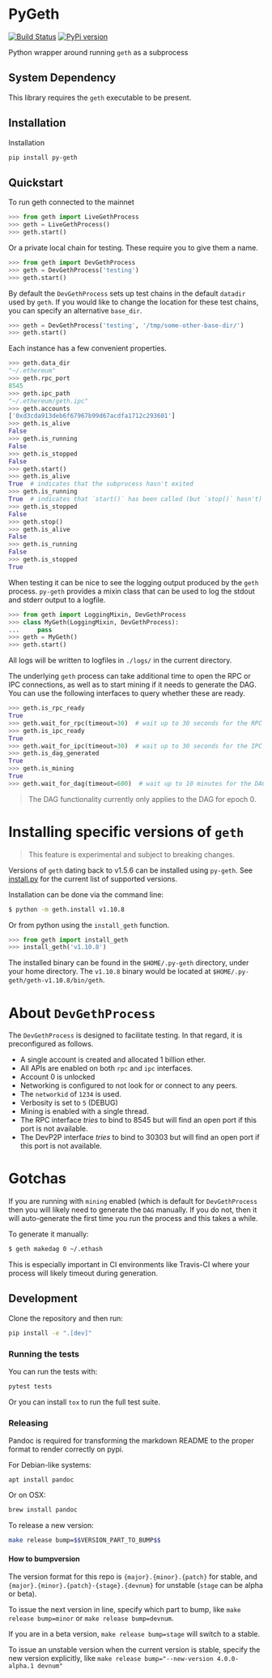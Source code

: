 # PyGeth

[![Build Status](https://travis-ci.org/ethereum/py-geth.png)](https://travis-ci.org/ethereum/py-geth)
[![PyPi version](https://img.shields.io/pypi/v/py-geth.svg)](https://pypi.python.org/pypi/py-geth)


Python wrapper around running `geth` as a subprocess


## System Dependency

This library requires the `geth` executable to be present.


## Installation

Installation

```bash
pip install py-geth
```

## Quickstart


To run geth connected to the mainnet


```python
>>> from geth import LiveGethProcess
>>> geth = LiveGethProcess()
>>> geth.start()
```

Or a private local chain for testing.  These require you to give them a name.

```python
>>> from geth import DevGethProcess
>>> geth = DevGethProcess('testing')
>>> geth.start()
```

By default the `DevGethProcess` sets up test chains in the default `datadir`
used by `geth`.  If you would like to change the location for these test
chains, you can specify an alternative `base_dir`.

```python
>>> geth = DevGethProcess('testing', '/tmp/some-other-base-dir/')
>>> geth.start()
```


Each instance has a few convenient properties.

```python
>>> geth.data_dir
"~/.ethereum"
>>> geth.rpc_port
8545
>>> geth.ipc_path
"~/.ethereum/geth.ipc"
>>> geth.accounts
['0xd3cda913deb6f67967b99d67acdfa1712c293601']
>>> geth.is_alive
False
>>> geth.is_running
False
>>> geth.is_stopped
False
>>> geth.start()
>>> geth.is_alive
True  # indicates that the subprocess hasn't exited
>>> geth.is_running
True  # indicates that `start()` has been called (but `stop()` hasn't)
>>> geth.is_stopped
False
>>> geth.stop()
>>> geth.is_alive
False
>>> geth.is_running
False
>>> geth.is_stopped
True
```

When testing it can be nice to see the logging output produced by the `geth`
process.  `py-geth` provides a mixin class that can be used to log the stdout
and stderr output to a logfile.

```python
>>> from geth import LoggingMixin, DevGethProcess
>>> class MyGeth(LoggingMixin, DevGethProcess):
...     pass
>>> geth = MyGeth()
>>> geth.start()
```

All logs will be written to logfiles in `./logs/` in the current directory.

The underlying `geth` process can take additional time to open the RPC or IPC
connections, as well as to start mining if it needs to generate the DAG.  You
can use the following interfaces to query whether these are ready.

```python
>>> geth.is_rpc_ready
True
>>> geth.wait_for_rpc(timeout=30)  # wait up to 30 seconds for the RPC connection to open
>>> geth.is_ipc_ready
True
>>> geth.wait_for_ipc(timeout=30)  # wait up to 30 seconds for the IPC socket to open
>>> geth.is_dag_generated
True
>>> geth.is_mining
True
>>> geth.wait_for_dag(timeout=600)  # wait up to 10 minutes for the DAG to generate.
```

> The DAG functionality currently only applies to the DAG for epoch 0.


# Installing specific versions of `geth`

> This feature is experimental and subject to breaking changes.

Versions of `geth` dating back to v1.5.6 can be installed using `py-geth`.
See [install.py](https://github.com/ethereum/py-geth/blob/master/geth/install.py) for
the current list of supported versions.

Installation can be done via the command line:

```bash
$ python -m geth.install v1.10.8
```

Or from python using the `install_geth` function.

```python
>>> from geth import install_geth
>>> install_geth('v1.10.8')
```

The installed binary can be found in the `$HOME/.py-geth` directory, under your
home directory.  The `v1.10.8` binary would be located at
`$HOME/.py-geth/geth-v1.10.8/bin/geth`.


# About `DevGethProcess`

The `DevGethProcess` is designed to facilitate testing.  In that regard, it is
preconfigured as follows.

* A single account is created and allocated 1 billion ether.
* All APIs are enabled on both `rpc` and `ipc` interfaces.
* Account 0 is unlocked
* Networking is configured to not look for or connect to any peers.
* The `networkid` of `1234` is used.
* Verbosity is set to `5` (DEBUG)
* Mining is enabled with a single thread.
* The RPC interface *tries* to bind to 8545 but will find an open port if this
  port is not available.
* The DevP2P interface *tries* to bind to 30303 but will find an open port if this
  port is not available.


# Gotchas

If you are running with `mining` enabled (which is default for `DevGethProcess`
then you will likely need to generate the `DAG` manually.  If you do not, then
it will auto-generate the first time you run the process and this takes a
while.

To generate it manually:

```sh
$ geth makedag 0 ~/.ethash
```

This is especially important in CI environments like Travis-CI where your
process will likely timeout during generation.


## Development

Clone the repository and then run:

```sh
pip install -e ".[dev]"
```


### Running the tests

You can run the tests with:

```sh
pytest tests
```

Or you can install `tox` to run the full test suite.


### Releasing

Pandoc is required for transforming the markdown README to the proper format to
render correctly on pypi.

For Debian-like systems:

```
apt install pandoc
```

Or on OSX:

```sh
brew install pandoc
```

To release a new version:

```sh
make release bump=$$VERSION_PART_TO_BUMP$$
```

#### How to bumpversion

The version format for this repo is `{major}.{minor}.{patch}` for stable, and
`{major}.{minor}.{patch}-{stage}.{devnum}` for unstable (`stage` can be alpha or beta).

To issue the next version in line, specify which part to bump,
like `make release bump=minor` or `make release bump=devnum`.

If you are in a beta version, `make release bump=stage` will switch to a stable.

To issue an unstable version when the current version is stable, specify the
new version explicitly, like `make release bump="--new-version 4.0.0-alpha.1 devnum"`
